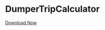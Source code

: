 # DumperTripCalculator

[Download Now]([https://www.example.com](https://github.com/tuklu/DumperTripCalculator/blob/main/app/release/app-release.apk))
